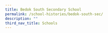 ```yaml
---
title: Bedok South Secondary School
permalink: /school-histories/bedok-south-sec/
description: ""
third_nav_title: Schools
---
```


